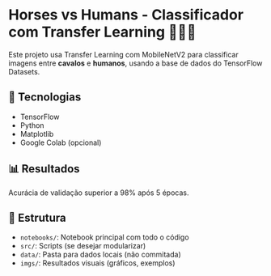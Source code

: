 # Horses vs Humans - Classificador com Transfer Learning 🐴🧍‍♂️

Este projeto usa Transfer Learning com MobileNetV2 para classificar imagens entre **cavalos** e **humanos**, usando a base de dados do TensorFlow Datasets.

## 🚀 Tecnologias
- TensorFlow
- Python
- Matplotlib
- Google Colab (opcional)

## 📊 Resultados
Acurácia de validação superior a 98% após 5 épocas.

## 📁 Estrutura
- `notebooks/`: Notebook principal com todo o código
- `src/`: Scripts (se desejar modularizar)
- `data/`: Pasta para dados locais (não commitada)
- `imgs/`: Resultados visuais (gráficos, exemplos)


